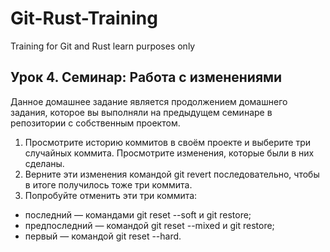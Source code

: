 # Git-Rust-Training
Training for Git and Rust learn purposes only
## Урок 4. Семинар: Работа с изменениями
Данное домашнее задание является продолжением домашнего задания, которое вы выполняли на предыдущем семинаре в репозитории с собственным проектом.

1. Просмотрите историю коммитов в своём проекте и выберите три случайных коммита. Просмотрите изменения, которые были в них сделаны.
2. Верните эти изменения командой git revert последовательно, чтобы в итоге получилось тоже три коммита.
3. Попробуйте отменить эти три коммита:
* последний — командами git reset --soft и git restore;
* предпоследний — командой git reset --mixed и git restore;
* первый — командой git reset --hard.
